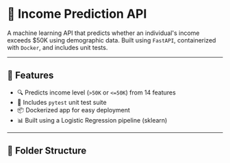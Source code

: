 # 🧠 Income Prediction API

A machine learning API that predicts whether an individual's income exceeds $50K using demographic data. Built using `FastAPI`, containerized with `Docker`, and includes unit tests.

---

## 🚀 Features

- 🔍 Predicts income level (`>50K` or `<=50K`) from 14 features
- 🧪 Includes `pytest` unit test suite
- 📦 Dockerized app for easy deployment
- 📊 Built using a Logistic Regression pipeline (sklearn)

---

## 📁 Folder Structure

